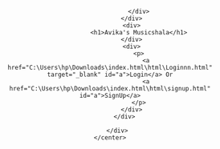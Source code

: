 <!DOCTYPE html>
<html lang="en">

<head>
    <meta charset="UTF-8">
    <meta http-equiv="X-UA-Compatible" content="IE=edge">
    <meta name="viewport" content="width=device-width, initial-scale=1.0">
    <title>Document</title>
    <link rel="stylesheet" type="text/CSS" href="prostyle.css">
</head>

<body>
    <center>
        <div class="parent">
            <div class="child">
                <div class="img">
                    <div class="myimage">

                    </div>
                </div>
                <div>
                    <h1>Avika's Musicshala</h1>
                </div>
                <div>
                    <p>
                        <a href="C:\Users\hp\Downloads\index.html\html\Loginnn.html" target="_blank" id="a">Login</a> Or
                        <a href="C:\Users\hp\Downloads\index.html\html\signup.html" id="a">SignUp</a>
                    </p>
                </div>
            </div>

        </div>
    </center>
</body>

</html>
